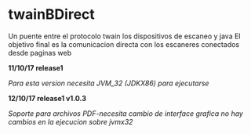 # twainBDirect

Un puente entre el protocolo twain los dispositivos de escaneo y java
El objetivo final es la comunicacion directa con los escaneres conectados desde paginas web

**11/10/17 release1**

*Para esta version necesita JVM_32 (JDKX86) para ejecutarse*

**12/10/17 release1 v1.0.3**

*Soporte para archivos PDF-necesita cambio de interface grafica no hay cambios en la ejecucion sobre jvmx32*
